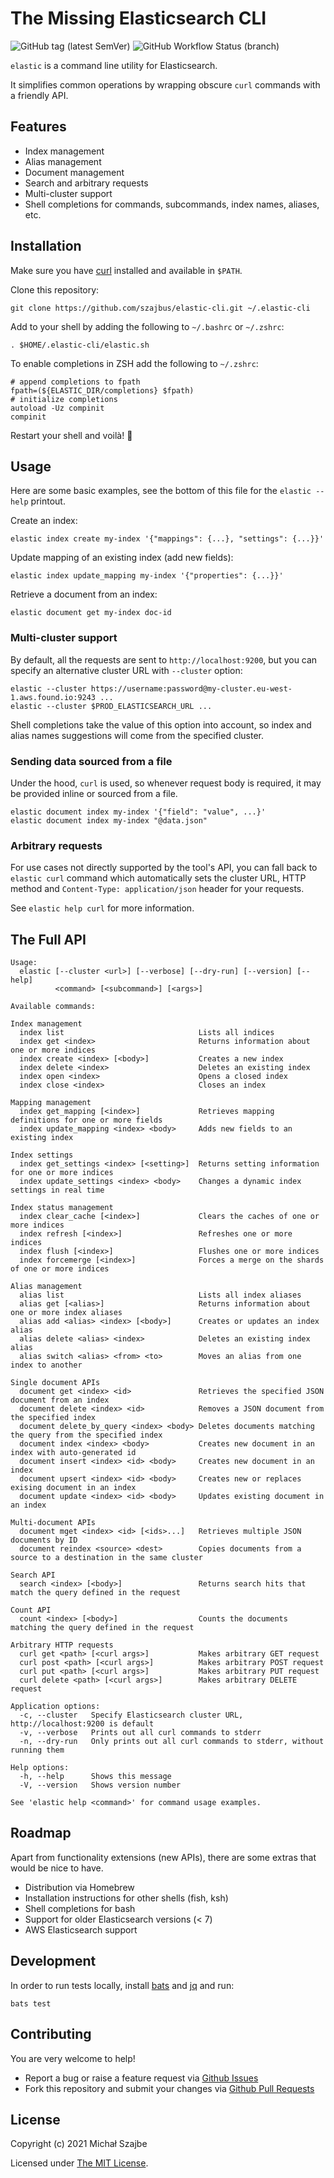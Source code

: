 # The Missing Elasticsearch CLI

![GitHub tag (latest SemVer)](https://img.shields.io/github/v/tag/szajbus/elastic-cli?label=version&sort=semver) ![GitHub Workflow Status (branch)](https://img.shields.io/github/actions/workflow/status/szajbus/elastic-cli/build.yaml?branch=main)

`elastic` is a command line utility for Elasticsearch.

It simplifies common operations by wrapping obscure `curl` commands with a friendly API.

## Features

- Index management
- Alias management
- Document management
- Search and arbitrary requests
- Multi-cluster support
- Shell completions for commands, subcommands, index names, aliases, etc.

## Installation

Make sure you have [curl](https://curl.se) installed and available in `$PATH`.

Clone this repository:

```shell
git clone https://github.com/szajbus/elastic-cli.git ~/.elastic-cli
```

Add to your shell by adding the following to `~/.bashrc` or `~/.zshrc`:

```shell
. $HOME/.elastic-cli/elastic.sh
```

To enable completions in ZSH add the following to `~/.zshrc`:

```shell
# append completions to fpath
fpath=(${ELASTIC_DIR/completions} $fpath)
# initialize completions
autoload -Uz compinit
compinit
```

Restart your shell and voilà! 🎉

## Usage

Here are some basic examples, see the bottom of this file for the `elastic --help` printout.

Create an index:

```shell
elastic index create my-index '{"mappings": {...}, "settings": {...}}'
```

Update mapping of an existing index (add new fields):

```shell
elastic index update_mapping my-index '{"properties": {...}}'
```

Retrieve a document from an index:

```shell
elastic document get my-index doc-id
```

### Multi-cluster support

By default, all the requests are sent to `http://localhost:9200`, but you can specify an alternative cluster URL with `--cluster` option:

```shell
elastic --cluster https://username:password@my-cluster.eu-west-1.aws.found.io:9243 ...
elastic --cluster $PROD_ELASTICSEARCH_URL ...
```

Shell completions take the value of this option into account, so index and alias names suggestions will come from the specified cluster.

### Sending data sourced from a file

Under the hood, `curl` is used, so whenever request body is required, it may be provided inline or sourced from a file.

```shell
elastic document index my-index '{"field": "value", ...}'
elastic document index my-index "@data.json"
```

### Arbitrary requests

For use cases not directly supported by the tool's API, you can fall back to `elastic curl` command which automatically sets the cluster URL, HTTP method and `Content-Type: application/json` header for your requests.

See `elastic help curl` for more information.

## The Full API

```
Usage:
  elastic [--cluster <url>] [--verbose] [--dry-run] [--version] [--help]
          <command> [<subcommand>] [<args>]

Available commands:

Index management
  index list                              Lists all indices
  index get <index>                       Returns information about one or more indices
  index create <index> [<body>]           Creates a new index
  index delete <index>                    Deletes an existing index
  index open <index>                      Opens a closed index
  index close <index>                     Closes an index

Mapping management
  index get_mapping [<index>]             Retrieves mapping definitions for one or more fields
  index update_mapping <index> <body>     Adds new fields to an existing index

Index settings
  index get_settings <index> [<setting>]  Returns setting information for one or more indices
  index update_settings <index> <body>    Changes a dynamic index settings in real time

Index status management
  index clear_cache [<index>]             Clears the caches of one or more indices
  index refresh [<index>]                 Refreshes one or more indices
  index flush [<index>]                   Flushes one or more indices
  index forcemerge [<index>]              Forces a merge on the shards of one or more indices

Alias management
  alias list                              Lists all index aliases
  alias get [<alias>]                     Returns information about one or more index aliases
  alias add <alias> <index> [<body>]      Creates or updates an index alias
  alias delete <alias> <index>            Deletes an existing index alias
  alias switch <alias> <from> <to>        Moves an alias from one index to another

Single document APIs
  document get <index> <id>               Retrieves the specified JSON document from an index
  document delete <index> <id>            Removes a JSON document from the specified index
  document delete_by_query <index> <body> Deletes documents matching the query from the specified index
  document index <index> <body>           Creates new document in an index with auto-generated id
  document insert <index> <id> <body>     Creates new document in an index
  document upsert <index> <id> <body>     Creates new or replaces exising document in an index
  document update <index> <id> <body>     Updates existing document in an index

Multi-document APIs
  document mget <index> <id> [<ids>...]   Retrieves multiple JSON documents by ID
  document reindex <source> <dest>        Copies documents from a source to a destination in the same cluster

Search API
  search <index> [<body>]                 Returns search hits that match the query defined in the request

Count API
  count <index> [<body>]                  Counts the documents matching the query defined in the request

Arbitrary HTTP requests
  curl get <path> [<curl args>]           Makes arbitrary GET request
  curl post <path> [<curl args>]          Makes arbitrary POST request
  curl put <path> [<curl args>]           Makes arbitrary PUT request
  curl delete <path> [<curl args>]        Makes arbitrary DELETE request

Application options:
  -c, --cluster   Specify Elasticsearch cluster URL, http://localhost:9200 is default
  -v, --verbose   Prints out all curl commands to stderr
  -n, --dry-run   Only prints out all curl commands to stderr, without running them

Help options:
  -h, --help      Shows this message
  -V, --version   Shows version number

See 'elastic help <command>' for command usage examples.
```

## Roadmap

Apart from functionality extensions (new APIs), there are some extras that would be nice to have.

- Distribution via Homebrew
- Installation instructions for other shells (fish, ksh)
- Shell completions for bash
- Support for older Elasticsearch versions (< 7)
- AWS Elasticsearch support

## Development

In order to run tests locally, install [bats](https://github.com/sstephenson/bats) and [jq](https://stedolan.github.io/jq/) and run:

```shell
bats test
```

## Contributing

You are very welcome to help!

- Report a bug or raise a feature request via [Github Issues](https://github.com/szajbus/elastic-cli/issues)
- Fork this repository and submit your changes via [Github Pull Requests](https://github.com/szajbus/elastic-cli/pulls)

## License

Copyright (c) 2021 Michał Szajbe

Licensed under [The MIT License](LICENSE).
